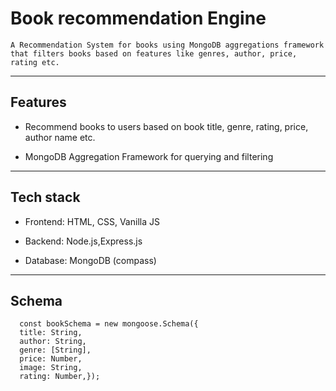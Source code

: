 # Book recommendation Engine
    A Recommendation System for books using MongoDB aggregations framework that filters books based on features like genres, author, price, rating etc.
---
## Features
- Recommend books to users based on book title, genre, rating, price, author name etc.

- MongoDB Aggregation Framework for querying and filtering
---
## Tech stack
- Frontend: HTML, CSS, Vanilla JS

- Backend: Node.js,Express.js

- Database: MongoDB (compass)
---
## Schema 
```
  const bookSchema = new mongoose.Schema({
  title: String,
  author: String,
  genre: [String],
  price: Number,
  image: String,
  rating: Number,});
  ```
